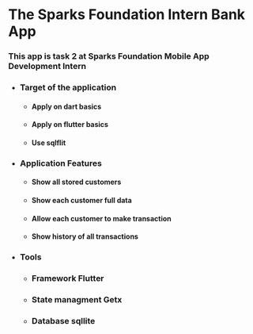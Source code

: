 # The Sparks Foundation Intern Bank App
### This app is task 2 at Sparks Foundation Mobile App Development Intern
  * ### Target of the application 
      * #### Apply on dart basics
      * #### Apply on flutter basics
      * #### Use sqlflit
  
  * ### Application Features
       * #### Show all stored customers
       * #### Show each customer full data
       * #### Allow each customer to make transaction
       * #### Show history of all transactions
  * ### Tools
     * ### Framework Flutter
     * ### State managment Getx
     * ### Database sqllite
  

